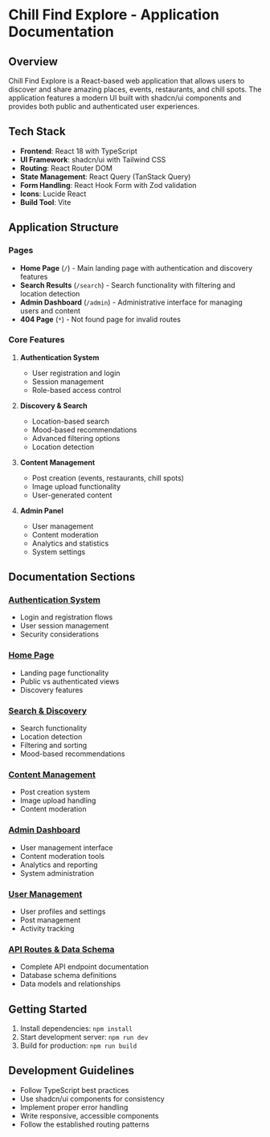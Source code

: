 # Chill Find Explore - Application Documentation

## Overview

Chill Find Explore is a React-based web application that allows users to discover and share amazing places, events, restaurants, and chill spots. The application features a modern UI built with shadcn/ui components and provides both public and authenticated user experiences.

## Tech Stack

- **Frontend**: React 18 with TypeScript
- **UI Framework**: shadcn/ui with Tailwind CSS
- **Routing**: React Router DOM
- **State Management**: React Query (TanStack Query)
- **Form Handling**: React Hook Form with Zod validation
- **Icons**: Lucide React
- **Build Tool**: Vite

## Application Structure

### Pages
- **Home Page** (`/`) - Main landing page with authentication and discovery features
- **Search Results** (`/search`) - Search functionality with filtering and location detection
- **Admin Dashboard** (`/admin`) - Administrative interface for managing users and content
- **404 Page** (`*`) - Not found page for invalid routes

### Core Features

1. **Authentication System**
   - User registration and login
   - Session management
   - Role-based access control

2. **Discovery & Search**
   - Location-based search
   - Mood-based recommendations
   - Advanced filtering options
   - Location detection

3. **Content Management**
   - Post creation (events, restaurants, chill spots)
   - Image upload functionality
   - User-generated content

4. **Admin Panel**
   - User management
   - Content moderation
   - Analytics and statistics
   - System settings

## Documentation Sections

### [Authentication System](./authentication.md)
- Login and registration flows
- User session management
- Security considerations

### [Home Page](./home-page.md)
- Landing page functionality
- Public vs authenticated views
- Discovery features

### [Search & Discovery](./search-discovery.md)
- Search functionality
- Location detection
- Filtering and sorting
- Mood-based recommendations

### [Content Management](./content-management.md)
- Post creation system
- Image upload handling
- Content moderation

### [Admin Dashboard](./admin-dashboard.md)
- User management interface
- Content moderation tools
- Analytics and reporting
- System administration

### [User Management](./user-management.md)
- User profiles and settings
- Post management
- Activity tracking

### [API Routes & Data Schema](./api-routes-schema.md)
- Complete API endpoint documentation
- Database schema definitions
- Data models and relationships

## Getting Started

1. Install dependencies: `npm install`
2. Start development server: `npm run dev`
3. Build for production: `npm run build`

## Development Guidelines

- Follow TypeScript best practices
- Use shadcn/ui components for consistency
- Implement proper error handling
- Write responsive, accessible components
- Follow the established routing patterns 
